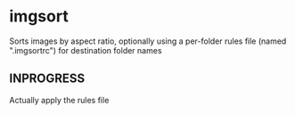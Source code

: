 imgsort
=======

Sorts images by aspect ratio, optionally using a per-folder rules file (named ".imgsortrc") for destination folder names

## INPROGRESS

Actually apply the rules file
